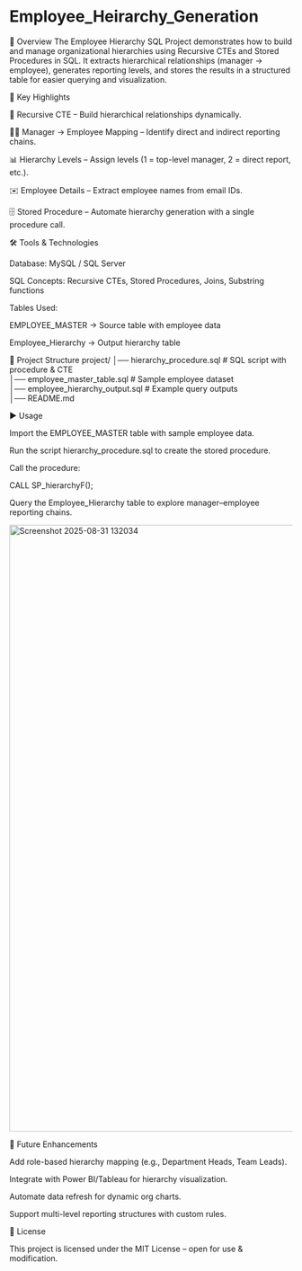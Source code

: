 # Employee_Heirarchy_Generation
📖 Overview  The Employee Hierarchy SQL Project demonstrates how to build and manage organizational hierarchies using Recursive CTEs and Stored Procedures in SQL. It extracts hierarchical relationships (manager → employee), generates reporting levels, and stores the results in a structured table for easier querying and visualization.

🚀 Key Highlights

🔄 Recursive CTE – Build hierarchical relationships dynamically.

🧑‍💼 Manager → Employee Mapping – Identify direct and indirect reporting chains.

📊 Hierarchy Levels – Assign levels (1 = top-level manager, 2 = direct report, etc.).

✉️ Employee Details – Extract employee names from email IDs.

🗄️ Stored Procedure – Automate hierarchy generation with a single procedure call.

🛠️ Tools & Technologies

Database: MySQL / SQL Server

SQL Concepts: Recursive CTEs, Stored Procedures, Joins, Substring functions

Tables Used:

EMPLOYEE_MASTER → Source table with employee data

Employee_Hierarchy → Output hierarchy table

📂 Project Structure
project/
│── hierarchy_procedure.sql        # SQL script with procedure & CTE  
│── employee_master_table.sql      # Sample employee dataset  
│── employee_hierarchy_output.sql  # Example query outputs  
│── README.md  

▶️ Usage

Import the EMPLOYEE_MASTER table with sample employee data.

Run the script hierarchy_procedure.sql to create the stored procedure.

Call the procedure:

CALL SP_hierarchyF();

Query the Employee_Hierarchy table to explore manager–employee reporting chains.

<img width="1920" height="1080" alt="Screenshot 2025-08-31 132034" src="https://github.com/user-attachments/assets/bae595c7-80f9-467d-9619-c99f5d76d70b" />


🔮 Future Enhancements

Add role-based hierarchy mapping (e.g., Department Heads, Team Leads).

Integrate with Power BI/Tableau for hierarchy visualization.

Automate data refresh for dynamic org charts.

Support multi-level reporting structures with custom rules.

📜 License

This project is licensed under the MIT License – open for use & modification.
